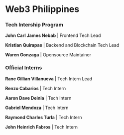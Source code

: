 # Web3 Philippines
### Tech Intership Program

**John Carl James Nebab** | Frontend Tech Lead

**Kristian Quirapas** | Backend and Blockchain Tech Lead

**Waren Gonzaga** | Opensource Maintainer

### Official Interns

**Rane Gillian Villanueva** | Tech Intern Lead

**Renzo Cabarios** | Tech Intern

**Aaron Dave Deinla** | Tech Intern

**Gabriel Mendoza** | Tech Intern

**Raymond Charles Turla** | Tech Intern

**John Heinrich Fabros** | Tech Intern
<!-- Follow this format for PRs -->
<!-- **Mark Cabale** | Tech Intern -->
